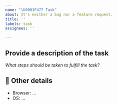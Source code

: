 ```yaml
---
name: "\U0001F477 Task"
about: It's neither a bug nor a feature request.
title: ''
labels: task
assignees: ''

---
```


## Provide a description of the task

_What steps should be taken to fulfill the task?_

## 📃 Other details

*   Browser: …
*   OS: …
